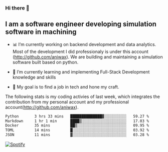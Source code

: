 ### Hi there 👋

## I am a software engineer developing simulation software in machining
- :bar_chart: I’m currently working on backend development and data analytics.
Most of the development I did professionaly is under this account (http://github.com/aniwax). We are building and maintaining a simulation software built based on python. 

- 🌱 I’m currently learning and implementing Full-Stack Development knowledge and skills
- :dart: My goal is to find a job in tech and hone my craft.


<!--- [![shizzy's github stats](https://github-readme-stats.vercel.app/api?username=shirzartenwer)](https://github.com/anuraghazra/github-readme-stats) --->


The following stats is my coding activies of last week, which integrates the contribution from my personal account and my professional account(http://github.com/aniwax). 


 <!--START_SECTION:waka-->

```txt
Python       3 hrs 33 mins   ██████████████▓░░░░░░░░░░   59.27 %
Markdown     1 hr 1 min      ████▒░░░░░░░░░░░░░░░░░░░░   17.03 %
Docker       35 mins         ██▒░░░░░░░░░░░░░░░░░░░░░░   09.95 %
TOML         14 mins         █░░░░░░░░░░░░░░░░░░░░░░░░   03.92 %
JSON         11 mins         ▓░░░░░░░░░░░░░░░░░░░░░░░░   03.28 %
```

<!--END_SECTION:waka-->
[![Spotify](https://spotify-on-github-git-master.shirzartenwer.vercel.app/api/spotify)](https://open.spotify.com/user/21j6s322bjrhxlx67pyzkc4ki)
